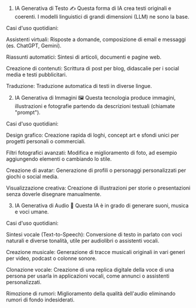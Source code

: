 1. IA Generativa di Testo ✍️
Questa forma di IA crea testi originali e coerenti. I modelli linguistici di grandi dimensioni (LLM) ne sono la base.

Casi d'uso quotidiani:

Assistenti virtuali: Risposte a domande, composizione di email e messaggi (es. ChatGPT, Gemini).

Riassunti automatici: Sintesi di articoli, documenti e pagine web.

Creazione di contenuti: Scrittura di post per blog, didascalie per i social media e testi pubblicitari.

Traduzione: Traduzione automatica di testi in diverse lingue.

2. IA Generativa di Immagini 🖼️
Questa tecnologia produce immagini, illustrazioni e fotografie partendo da descrizioni testuali (chiamate "prompt").

Casi d'uso quotidiani:

Design grafico: Creazione rapida di loghi, concept art e sfondi unici per progetti personali o commerciali.

Filtri fotografici avanzati: Modifica e miglioramento di foto, ad esempio aggiungendo elementi o cambiando lo stile.

Creazione di avatar: Generazione di profili o personaggi personalizzati per giochi o social media.

Visualizzazione creativa: Creazione di illustrazioni per storie o presentazioni senza doverle disegnare manualmente.

3. IA Generativa di Audio 🎵
Questa IA è in grado di generare suoni, musica e voci umane.

Casi d'uso quotidiani:

Sintesi vocale (Text-to-Speech): Conversione di testo in parlato con voci naturali e diverse tonalità, utile per audiolibri o assistenti vocali.

Creazione musicale: Generazione di tracce musicali originali in vari generi per video, podcast o colonne sonore.

Clonazione vocale: Creazione di una replica digitale della voce di una persona per usarla in applicazioni vocali, come annunci o assistenti personalizzati.

Rimozione di rumori: Miglioramento della qualità dell'audio eliminando rumori di fondo indesiderati.




